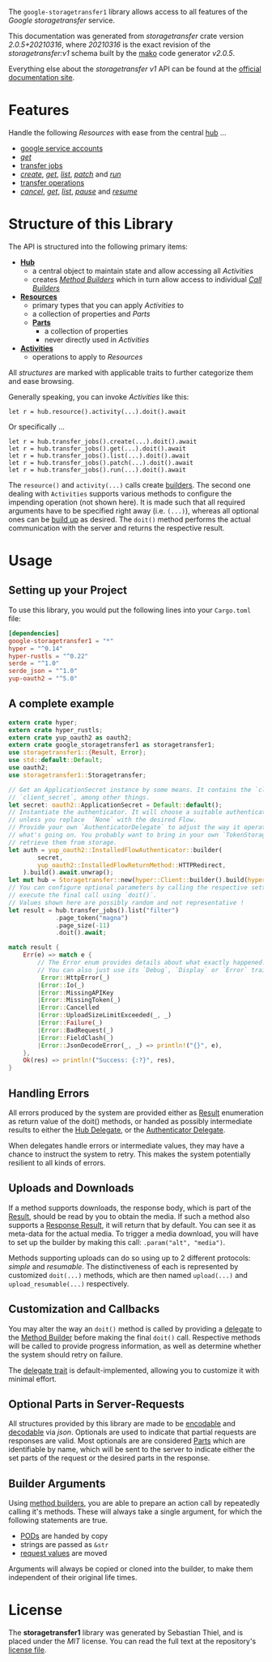 <!---
DO NOT EDIT !
This file was generated automatically from 'src/mako/api/README.md.mako'
DO NOT EDIT !
-->
The `google-storagetransfer1` library allows access to all features of the *Google storagetransfer* service.

This documentation was generated from *storagetransfer* crate version *2.0.5+20210316*, where *20210316* is the exact revision of the *storagetransfer:v1* schema built by the [mako](http://www.makotemplates.org/) code generator *v2.0.5*.

Everything else about the *storagetransfer* *v1* API can be found at the
[official documentation site](https://cloud.google.com/storage-transfer/docs).
# Features

Handle the following *Resources* with ease from the central [hub](https://docs.rs/google-storagetransfer1/2.0.5+20210316/google_storagetransfer1/Storagetransfer) ... 

* [google service accounts](https://docs.rs/google-storagetransfer1/2.0.5+20210316/google_storagetransfer1/api::GoogleServiceAccount)
 * [*get*](https://docs.rs/google-storagetransfer1/2.0.5+20210316/google_storagetransfer1/api::GoogleServiceAccountGetCall)
* [transfer jobs](https://docs.rs/google-storagetransfer1/2.0.5+20210316/google_storagetransfer1/api::TransferJob)
 * [*create*](https://docs.rs/google-storagetransfer1/2.0.5+20210316/google_storagetransfer1/api::TransferJobCreateCall), [*get*](https://docs.rs/google-storagetransfer1/2.0.5+20210316/google_storagetransfer1/api::TransferJobGetCall), [*list*](https://docs.rs/google-storagetransfer1/2.0.5+20210316/google_storagetransfer1/api::TransferJobListCall), [*patch*](https://docs.rs/google-storagetransfer1/2.0.5+20210316/google_storagetransfer1/api::TransferJobPatchCall) and [*run*](https://docs.rs/google-storagetransfer1/2.0.5+20210316/google_storagetransfer1/api::TransferJobRunCall)
* [transfer operations](https://docs.rs/google-storagetransfer1/2.0.5+20210316/google_storagetransfer1/api::TransferOperation)
 * [*cancel*](https://docs.rs/google-storagetransfer1/2.0.5+20210316/google_storagetransfer1/api::TransferOperationCancelCall), [*get*](https://docs.rs/google-storagetransfer1/2.0.5+20210316/google_storagetransfer1/api::TransferOperationGetCall), [*list*](https://docs.rs/google-storagetransfer1/2.0.5+20210316/google_storagetransfer1/api::TransferOperationListCall), [*pause*](https://docs.rs/google-storagetransfer1/2.0.5+20210316/google_storagetransfer1/api::TransferOperationPauseCall) and [*resume*](https://docs.rs/google-storagetransfer1/2.0.5+20210316/google_storagetransfer1/api::TransferOperationResumeCall)




# Structure of this Library

The API is structured into the following primary items:

* **[Hub](https://docs.rs/google-storagetransfer1/2.0.5+20210316/google_storagetransfer1/Storagetransfer)**
    * a central object to maintain state and allow accessing all *Activities*
    * creates [*Method Builders*](https://docs.rs/google-storagetransfer1/2.0.5+20210316/google_storagetransfer1/client::MethodsBuilder) which in turn
      allow access to individual [*Call Builders*](https://docs.rs/google-storagetransfer1/2.0.5+20210316/google_storagetransfer1/client::CallBuilder)
* **[Resources](https://docs.rs/google-storagetransfer1/2.0.5+20210316/google_storagetransfer1/client::Resource)**
    * primary types that you can apply *Activities* to
    * a collection of properties and *Parts*
    * **[Parts](https://docs.rs/google-storagetransfer1/2.0.5+20210316/google_storagetransfer1/client::Part)**
        * a collection of properties
        * never directly used in *Activities*
* **[Activities](https://docs.rs/google-storagetransfer1/2.0.5+20210316/google_storagetransfer1/client::CallBuilder)**
    * operations to apply to *Resources*

All *structures* are marked with applicable traits to further categorize them and ease browsing.

Generally speaking, you can invoke *Activities* like this:

```Rust,ignore
let r = hub.resource().activity(...).doit().await
```

Or specifically ...

```ignore
let r = hub.transfer_jobs().create(...).doit().await
let r = hub.transfer_jobs().get(...).doit().await
let r = hub.transfer_jobs().list(...).doit().await
let r = hub.transfer_jobs().patch(...).doit().await
let r = hub.transfer_jobs().run(...).doit().await
```

The `resource()` and `activity(...)` calls create [builders][builder-pattern]. The second one dealing with `Activities` 
supports various methods to configure the impending operation (not shown here). It is made such that all required arguments have to be 
specified right away (i.e. `(...)`), whereas all optional ones can be [build up][builder-pattern] as desired.
The `doit()` method performs the actual communication with the server and returns the respective result.

# Usage

## Setting up your Project

To use this library, you would put the following lines into your `Cargo.toml` file:

```toml
[dependencies]
google-storagetransfer1 = "*"
hyper = "^0.14"
hyper-rustls = "^0.22"
serde = "^1.0"
serde_json = "^1.0"
yup-oauth2 = "^5.0"
```

## A complete example

```Rust
extern crate hyper;
extern crate hyper_rustls;
extern crate yup_oauth2 as oauth2;
extern crate google_storagetransfer1 as storagetransfer1;
use storagetransfer1::{Result, Error};
use std::default::Default;
use oauth2;
use storagetransfer1::Storagetransfer;

// Get an ApplicationSecret instance by some means. It contains the `client_id` and 
// `client_secret`, among other things.
let secret: oauth2::ApplicationSecret = Default::default();
// Instantiate the authenticator. It will choose a suitable authentication flow for you, 
// unless you replace  `None` with the desired Flow.
// Provide your own `AuthenticatorDelegate` to adjust the way it operates and get feedback about 
// what's going on. You probably want to bring in your own `TokenStorage` to persist tokens and
// retrieve them from storage.
let auth = yup_oauth2::InstalledFlowAuthenticator::builder(
        secret,
        yup_oauth2::InstalledFlowReturnMethod::HTTPRedirect,
    ).build().await.unwrap();
let mut hub = Storagetransfer::new(hyper::Client::builder().build(hyper_rustls::HttpsConnector::with_native_roots()), auth);
// You can configure optional parameters by calling the respective setters at will, and
// execute the final call using `doit()`.
// Values shown here are possibly random and not representative !
let result = hub.transfer_jobs().list("filter")
             .page_token("magna")
             .page_size(-11)
             .doit().await;

match result {
    Err(e) => match e {
        // The Error enum provides details about what exactly happened.
        // You can also just use its `Debug`, `Display` or `Error` traits
         Error::HttpError(_)
        |Error::Io(_)
        |Error::MissingAPIKey
        |Error::MissingToken(_)
        |Error::Cancelled
        |Error::UploadSizeLimitExceeded(_, _)
        |Error::Failure(_)
        |Error::BadRequest(_)
        |Error::FieldClash(_)
        |Error::JsonDecodeError(_, _) => println!("{}", e),
    },
    Ok(res) => println!("Success: {:?}", res),
}

```
## Handling Errors

All errors produced by the system are provided either as [Result](https://docs.rs/google-storagetransfer1/2.0.5+20210316/google_storagetransfer1/client::Result) enumeration as return value of
the doit() methods, or handed as possibly intermediate results to either the 
[Hub Delegate](https://docs.rs/google-storagetransfer1/2.0.5+20210316/google_storagetransfer1/client::Delegate), or the [Authenticator Delegate](https://docs.rs/yup-oauth2/*/yup_oauth2/trait.AuthenticatorDelegate.html).

When delegates handle errors or intermediate values, they may have a chance to instruct the system to retry. This 
makes the system potentially resilient to all kinds of errors.

## Uploads and Downloads
If a method supports downloads, the response body, which is part of the [Result](https://docs.rs/google-storagetransfer1/2.0.5+20210316/google_storagetransfer1/client::Result), should be
read by you to obtain the media.
If such a method also supports a [Response Result](https://docs.rs/google-storagetransfer1/2.0.5+20210316/google_storagetransfer1/client::ResponseResult), it will return that by default.
You can see it as meta-data for the actual media. To trigger a media download, you will have to set up the builder by making
this call: `.param("alt", "media")`.

Methods supporting uploads can do so using up to 2 different protocols: 
*simple* and *resumable*. The distinctiveness of each is represented by customized 
`doit(...)` methods, which are then named `upload(...)` and `upload_resumable(...)` respectively.

## Customization and Callbacks

You may alter the way an `doit()` method is called by providing a [delegate](https://docs.rs/google-storagetransfer1/2.0.5+20210316/google_storagetransfer1/client::Delegate) to the 
[Method Builder](https://docs.rs/google-storagetransfer1/2.0.5+20210316/google_storagetransfer1/client::CallBuilder) before making the final `doit()` call. 
Respective methods will be called to provide progress information, as well as determine whether the system should 
retry on failure.

The [delegate trait](https://docs.rs/google-storagetransfer1/2.0.5+20210316/google_storagetransfer1/client::Delegate) is default-implemented, allowing you to customize it with minimal effort.

## Optional Parts in Server-Requests

All structures provided by this library are made to be [encodable](https://docs.rs/google-storagetransfer1/2.0.5+20210316/google_storagetransfer1/client::RequestValue) and 
[decodable](https://docs.rs/google-storagetransfer1/2.0.5+20210316/google_storagetransfer1/client::ResponseResult) via *json*. Optionals are used to indicate that partial requests are responses 
are valid.
Most optionals are are considered [Parts](https://docs.rs/google-storagetransfer1/2.0.5+20210316/google_storagetransfer1/client::Part) which are identifiable by name, which will be sent to 
the server to indicate either the set parts of the request or the desired parts in the response.

## Builder Arguments

Using [method builders](https://docs.rs/google-storagetransfer1/2.0.5+20210316/google_storagetransfer1/client::CallBuilder), you are able to prepare an action call by repeatedly calling it's methods.
These will always take a single argument, for which the following statements are true.

* [PODs][wiki-pod] are handed by copy
* strings are passed as `&str`
* [request values](https://docs.rs/google-storagetransfer1/2.0.5+20210316/google_storagetransfer1/client::RequestValue) are moved

Arguments will always be copied or cloned into the builder, to make them independent of their original life times.

[wiki-pod]: http://en.wikipedia.org/wiki/Plain_old_data_structure
[builder-pattern]: http://en.wikipedia.org/wiki/Builder_pattern
[google-go-api]: https://github.com/google/google-api-go-client

# License
The **storagetransfer1** library was generated by Sebastian Thiel, and is placed 
under the *MIT* license.
You can read the full text at the repository's [license file][repo-license].

[repo-license]: https://github.com/Byron/google-apis-rsblob/main/LICENSE.md
